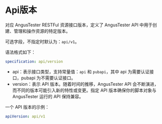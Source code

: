# Api版本

对应 AngusTester RESTFul 资源接口版本，定义了 AngusTester API 中用于创建、管理和操作资源的特定版本。   

可选字段，不指定时默认为：`api/v1`。   

语法格式如下：   

```yaml
specification: api/version
```   

- api：表示接口类型，支持常量值：`api` 和 `pubapi`，其中 api 为需要认证接口，pubapi 为不需要认证接口。
- version：表示 API 版本。随着时间的推移，AngusTester API 会不断演进，而不同的版本可能引入新的特性或变更。指定 API 版本确保你的脚本对象与 AngusTester 运行的 API 保持兼容。

一个 API 版本的示例：   

```yaml
apiVersion: api/v1
```
